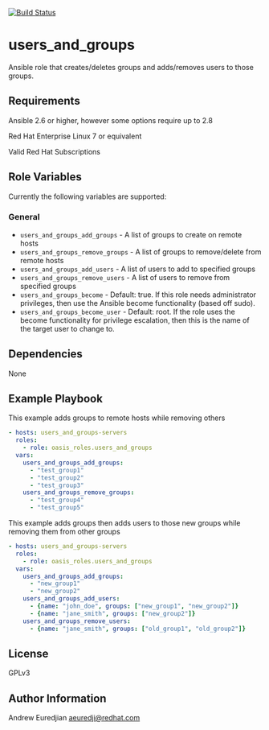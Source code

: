 [![Build Status](https://travis-ci.com/oasis-roles/users_and_groups.svg?branch=master)](https://travis-ci.com/oasis-roles/users_and_groups)

users_and_groups
===========

Ansible role that creates/deletes groups and adds/removes users to those groups.

Requirements
------------

Ansible 2.6 or higher, however some options require up to 2.8

Red Hat Enterprise Linux 7 or equivalent

Valid Red Hat Subscriptions

Role Variables
--------------

Currently the following variables are supported:

### General
* `users_and_groups_add_groups` - A list of groups to create on remote hosts
* `users_and_groups_remove_groups` - A list of groups to remove/delete from remote hosts
* `users_and_groups_add_users` - A list of users to add to specified groups
* `users_and_groups_remove_users` - A list of users to remove from specified groups
* `users_and_groups_become` - Default: true. If this role needs administrator
  privileges, then use the Ansible become functionality (based off sudo).
* `users_and_groups_become_user` - Default: root. If the role uses the become
  functionality for privilege escalation, then this is the name of the target
  user to change to.

Dependencies
------------

None

Example Playbook
----------------

This example adds groups to remote hosts while removing others

```yaml
- hosts: users_and_groups-servers
  roles:
    - role: oasis_roles.users_and_groups
  vars:
    users_and_groups_add_groups:
      - "test_group1"
      - "test_group2"
      - "test_group3"
    users_and_groups_remove_groups:
      - "test_group4"
      - "test_group5"
```

This example adds groups then adds users to those new groups while removing them from other groups

```yaml
- hosts: users_and_groups-servers
  roles:
    - role: oasis_roles.users_and_groups
  vars:
    users_and_groups_add_groups:
      - "new_group1"
      - "new_group2"
    users_and_groups_add_users:
      - {name: "john_doe", groups: ["new_group1", "new_group2"]}
      - {name: "jane_smith", groups: ["new_group2"]}
    users_and_groups_remove_users:
      - {name: "jane_smith", groups: ["old_group1", "old_group2"]}
```

License
-------

GPLv3

Author Information
------------------

Andrew Euredjian <aeuredji@redhat.com>